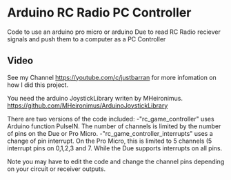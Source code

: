 # Arduino RC Radio PC Controller
 Code to use an arduino pro micro or arduino Due to read RC Radio reciever signals and push them to a computer as a PC Controller

## Video
See my Channel https://youtube.com/c/justbarran for more infomation on how I did this project. 

You need the arduino JoystickLibrary writen by MHeironimus. 
https://github.com/MHeironimus/ArduinoJoystickLibrary

There are two versions of the code included:
-"rc_game_controller" uses Arduino function PulseIN. The number of channels is limited by the number of pins on the Due or Pro Micro.
-"rc_game_controller_interrupts" uses a change of pin interrupt. On the Pro Micro, this is limited to 5 channels (5 interrupt pins on 0,1,2,3 and 7. While the Due supports interrupts on all pins.

Note you may have to edit the code and change the channel pins depending on your circuit or receiver outputs.
